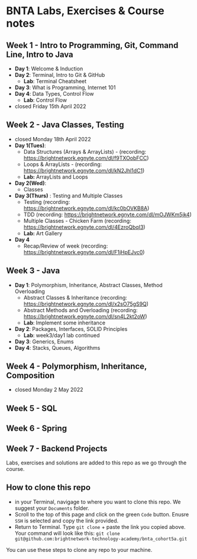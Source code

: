 # BNTA Labs, Exercises & Course notes

## Week 1 - Intro to Programming, Git, Command Line, Intro to Java
- **Day 1**: Welcome & Induction
- **Day 2**: Terminal, Intro to Git & GitHub
    - **Lab**: Terminal Cheatsheet
- **Day 3**: What is Programming, Internet 101
- **Day 4**: Data Types, Control Flow
    - **Lab**: Control Flow
- closed Friday 15th April 2022

## Week 2 - Java Classes, Testing
- closed Monday 18th April 2022
- **Day 1(Tues)**: 
    - Data Structures (Arrays & ArrayLists) - (recording: https://brightnetwork.egnyte.com/dl/f9TXOobFCC)
    - Loops & ArrayLists - (recording: https://brightnetwork.egnyte.com/dl/kN2Jhl1dC1)
    - **Lab:** ArrayLists and Loops
- **Day 2(Wed)**: 
    - Classes
- **Day 3(Thurs)** : Testing and Multiple Classes
    - Testing (recording: https://brightnetwork.egnyte.com/dl/kc0bOVKB8A)
    - TDD (recording: https://brightnetwork.egnyte.com/dl/mOJWKm5jk4)
    - Multiple Classes - Chicken Farm (recording: https://brightnetwork.egnyte.com/dl/4EzroQbqI3)
    - **Lab:** Art Gallery
- **Day 4**
    - Recap/Review of week (recording: https://brightnetwork.egnyte.com/dl/F1jHpEJvc0)

## Week 3 - Java
- **Day 1**: Polymorphism, Inheritance, Abstract Classes, Method Overloading
    - Abstract Classes & Inheritance (recording: https://brightnetwork.egnyte.com/dl/x2sO75gS9Q)
    - Abstract Methods and Overloading (recording: https://brightnetwork.egnyte.com/dl/sn4L2kt2oW)
    - **Lab**: Implement some inheritance
- **Day 2**: Packages, Interfaces, SOLID Principles
    - **Lab**: week3/day1 lab continued
- **Day 3**: Generics, Enums
- **Day 4**: Stacks, Queues, Algorithms


## Week 4 - Polymorphism, Inheritance, Composition
- closed Monday 2 May 2022

## Week 5 - SQL

## Week 6 - Spring

## Week 7 - Backend Projects



 Labs, exercises and solutions are added to this repo as we go through the course.

 ## How to clone this repo

 - in your Terminal, navigage to where you want to clone this repo. We suggest your `Documents` folder.
 - Scroll to the top of this page and click on the green `Code` button. Enusre `SSH` is selected and copy the link provided.
 - Return to Terminal. Type `git clone` + paste the link you copied above. Your command will look like this:
 `git clone git@github.com:brightnetwork-technology-academy/bnta_cohort5a.git`

 You can use these steps to clone any repo to your machine.

 
